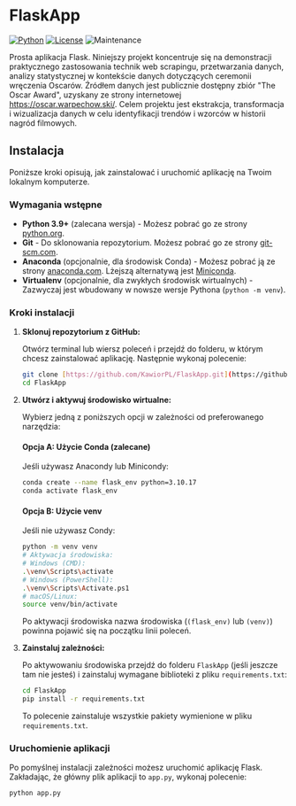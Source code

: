 # FlaskApp

[![Python](https://img.shields.io/badge/python-3.9+-blue.svg)](https://www.python.org/downloads/)
[![License](https://img.shields.io/badge/License-MIT-yellow.svg)](https://opensource.org/licenses/MIT)
![Maintenance](https://img.shields.io/badge/Maintained-yes-green.svg)

Prosta aplikacja Flask. 
Niniejszy projekt koncentruje się na demonstracji praktycznego zastosowania technik web scrapingu, przetwarzania danych, analizy statystycznej w kontekście danych dotyczących ceremonii wręczenia Oscarów. Źródłem danych jest publicznie dostępny zbiór "The Oscar Award", uzyskany ze strony internetowej https://oscar.warpechow.ski/. Celem projektu jest ekstrakcja, transformacja i wizualizacja danych w celu identyfikacji trendów i wzorców w historii nagród filmowych. 

## Instalacja

Poniższe kroki opisują, jak zainstalować i uruchomić aplikację na Twoim lokalnym komputerze.

### Wymagania wstępne

* **Python 3.9+** (zalecana wersja) - Możesz pobrać go ze strony [python.org](https://www.python.org/downloads/).
* **Git** - Do sklonowania repozytorium. Możesz pobrać go ze strony [git-scm.com](https://git-scm.com/downloads).
* **Anaconda** (opcjonalnie, dla środowisk Conda) - Możesz pobrać ją ze strony [anaconda.com](https://www.anaconda.com/download/). Lżejszą alternatywą jest [Miniconda](https://docs.conda.io/en/latest/miniconda.html).
* **Virtualenv** (opcjonalnie, dla zwykłych środowisk wirtualnych) - Zazwyczaj jest wbudowany w nowsze wersje Pythona (`python -m venv`).

### Kroki instalacji

1.  **Sklonuj repozytorium z GitHub:**

    Otwórz terminal lub wiersz poleceń i przejdź do folderu, w którym chcesz zainstalować aplikację. Następnie wykonaj polecenie:

    ```bash
    git clone [https://github.com/KawiorPL/FlaskApp.git](https://github.com/KawiorPL/FlaskApp.git)
    cd FlaskApp
    ```

2.  **Utwórz i aktywuj środowisko wirtualne:**

    Wybierz jedną z poniższych opcji w zależności od preferowanego narzędzia:

    #### Opcja A: Użycie Conda (zalecane)

    Jeśli używasz Anacondy lub Minicondy:

    ```bash
    conda create --name flask_env python=3.10.17
    conda activate flask_env
    ```

    #### Opcja B: Użycie venv

    Jeśli nie używasz Condy:

    ```bash
    python -m venv venv
    # Aktywacja środowiska:
    # Windows (CMD):
    .\venv\Scripts\activate
    # Windows (PowerShell):
    .\venv\Scripts\Activate.ps1
    # macOS/Linux:
    source venv/bin/activate
    ```

    Po aktywacji środowiska nazwa środowiska (`(flask_env)` lub `(venv)`) powinna pojawić się na początku linii poleceń.

3.  **Zainstaluj zależności:**

    Po aktywowaniu środowiska przejdź do folderu `FlaskApp` (jeśli jeszcze tam nie jesteś) i zainstaluj wymagane biblioteki z pliku `requirements.txt`:

    ```bash
    cd FlaskApp
    pip install -r requirements.txt
    ```

    To polecenie zainstaluje wszystkie pakiety wymienione w pliku `requirements.txt`.

### Uruchomienie aplikacji

Po pomyślnej instalacji zależności możesz uruchomić aplikację Flask. Zakładając, że główny plik aplikacji to `app.py`, wykonaj polecenie:

```bash
python app.py
